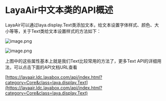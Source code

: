 # LayaAir中文本类的API概述

LayaAir可以通过laya.display.Text类添加文本，给文本设置字体样式、颜色、大小等等，关于Text类给文本设置样式的方法如下：

![image.png](http://old.ldc.layabox.com/uploadfile/image/20170214/1487044766605428.png)

![image.png](http://old.ldc.layabox.com/uploadfile/image/20170214/1487044839269802.png)

上图中的这些属性基本上就是我们Text比较常用的方法了，更多Text API的详细用法，可以点击下面的API文档URL查看

[https://layaair.ldc.layabox.com/api/index.html?category=Core&class=laya.display.Text](https://layaair.ldc.layabox.com/api/index.html?category=Core&class=laya.display.Text)